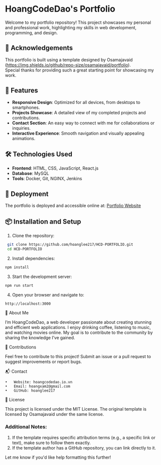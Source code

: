 # HoangCodeDao's Portfolio

Welcome to my portfolio repository! This project showcases my personal and professional work, highlighting my skills in web development, programming, and design.

## 🙏 Acknowledgements

This portfolio is built using a template designed by Osamajavaid (https://img.shields.io/github/repo-size/osamajavaid/portfolio).  
Special thanks for providing such a great starting point for showcasing my work.

## 🌟 Features

- **Responsive Design**: Optimized for all devices, from desktops to smartphones.
- **Projects Showcase**: A detailed view of my completed projects and contributions.
- **Contact Section**: An easy way to connect with me for collaborations or inquiries.
- **Interactive Experience**: Smooth navigation and visually appealing animations.

## 🛠️ Technologies Used

- **Frontend**: HTML, CSS, JavaScript, React.js
- **Database**: MySQL
- **Tools**: Docker, Git, NGINX, Jenkins

## 🚀 Deployment

The portfolio is deployed and accessible online at: [Portfolio Website](https://hoangcodedao.io.vn)

## 📦 Installation and Setup

1. Clone the repository:
  ```bash
   git clone https://github.com/hoanglee217/HCD-PORTFOLIO.git
   cd HCD-PORTFOLIO
   ```
2.	Install dependencies:
  ```bash
  npm install
  ```
3.	Start the development server:
  ```bash
  npm run start
  ```
4.	Open your browser and navigate to:
  ```bash
  http://localhost:3000
  ```

👤 About Me

I’m HoangCodeDao, a web developer passionate about creating stunning and efficient web applications. I enjoy drinking coffee, listening to music, and watching movies online. My goal is to contribute to the community by sharing the knowledge I’ve gained.

🤝 Contributions

Feel free to contribute to this project! Submit an issue or a pull request to suggest improvements or report bugs.

📬 Contact

	•	Website: hoangcodedao.io.vn
	•	Email: hoangxam2@gmail.com
	•	GitHub: hoanglee217

📝 License

This project is licensed under the MIT License.
The original template is licensed by Osamajavaid under the same license.

### Additional Notes:
1. If the template requires specific attribution terms (e.g., a specific link or text), make sure to follow them exactly.
2. If the template author has a GitHub repository, you can link directly to it.

Let me know if you'd like help formatting this further!